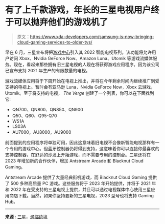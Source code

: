 # 有了上千款游戏，年长的三星电视用户终于可以抛弃他们的游戏机了

> 原文：<https://www.xda-developers.com/samsung-is-now-bringing-cloud-gaming-services-to-older-tvs/>

早在 6 月，三星宣布将把[游戏中心](https://www.xda-developers.com/samsung-gaming-hub-is-now-live/)引入其 2022 智能电视系列。该功能将允许用户访问 Xbox、Nvidia GeForce Now、Amazon Luna、Utomik 等游戏流媒体服务。现在，看起来那些拥有旧三星电视的人现在将获得游戏应用程序，因为该公司已宣布支持 2021 年生产的有限数量的电视。

游戏流媒体应用将于下周开始在电视上推出，并将在今年剩余时间内继续推广到受支持的电视上。暂时会有亚马逊 Luna，Nvidia GeForce Now，Xbox 云游戏，Utomik。至于将支持的电视， *The Verge* 创建了一个列表，你可以在下面找到它:

*   QN700、QN800、QN850、QN900
*   Q50、Q60、Q95-Q70
*   WS1A
*   LS03A
*   AU7000，AU8000，AU9000

前面提到的应用程序将单独可用，因此这意味着旧电视不会像新智能电视那样有一个专用的游戏中心。但蓝牙控制器仍将得到支持，这意味着你可以连接你最喜欢的支持控制器，在舒适的沙发上开始游戏，而不需要专用的控制台。三星还将在 2023 年增加新的合作伙伴，增加 Antstream Arcade 和 Blacknut Cloud Gaming。

Antstream Arcade 提供了大量经典街机游戏，而 Blacknut Cloud Gaming 提供了 500 多种高质量 PC 游戏。这些服务将于 2023 年开始提供，并将于 2021 年和 2022 年在受支持的三星电视上提供，并且可以通过电视媒体中心使用三星应用商店下载。当然，如果你坚持要新的三星电视，2023 型号也将支持 Gaming Hub。

* * *

**来源** : [三星](https://news.samsung.com/global/samsung-electronics-announces-exciting-new-ways-to-experience-game-streaming)，[濒临绝境](https://www.theverge.com/2022/11/16/23462052/samsung-xbox-cloud-gaming-nvidia-geforce-now-2021-smart-tvs)